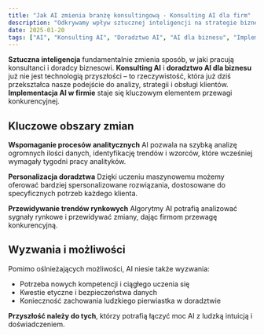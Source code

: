 ```yaml
---
title: "Jak AI zmienia branżę konsultingową - Konsulting AI dla firm"
description: "Odkrywamy wpływ sztucznej inteligencji na strategie biznesowe. Konsulting AI, doradztwo AI dla biznesu, implementacja AI w firmie."
date: 2025-01-20
tags: ["AI", "Konsulting AI", "Doradztwo AI", "AI dla biznesu", "Implementacja AI", "Szkolenia AI"]
---
```

**Sztuczna inteligencja** fundamentalnie zmienia sposób, w jaki pracują konsultanci i doradcy biznesowi. **Konsulting AI** i **doradztwo AI dla biznesu** już nie jest technologią przyszłości – to rzeczywistość, która już dziś przekształca nasze podejście do analizy, strategii i obsługi klientów. **Implementacja AI w firmie** staje się kluczowym elementem przewagi konkurencyjnej.

## Kluczowe obszary zmian

**Wspomaganie procesów analitycznych** 
AI pozwala na szybką analizę ogromnych ilości danych, identyfikację trendów i wzorców, które wcześniej wymagały tygodni pracy analityków.

**Personalizacja doradztwa**
Dzięki uczeniu maszynowemu możemy oferować bardziej spersonalizowane rozwiązania, dostosowane do specyficznych potrzeb każdego klienta.

**Przewidywanie trendów rynkowych**
Algorytmy AI potrafią analizować sygnały rynkowe i przewidywać zmiany, dając firmom przewagę konkurencyjną.

## Wyzwania i możliwości

Pomimo oślnieżających możliwości, AI niesie także wyzwania:
- Potrzeba nowych kompetencji i ciągłego uczenia się
- Kwestie etyczne i bezpieczeństwa danych
- Konieczność zachowania ludzkiego pierwiastka w doradztwie

**Przyszłość należy do tych**, którzy potrafią łączyć moc AI z ludzką intuicją i doświadczeniem.
